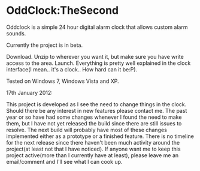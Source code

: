 # OddClock:TheSecond
Oddclock is a simple 24 hour digital alarm clock that allows custom alarm sounds.

Currently the project is in beta.

Download. Unzip to wherever you want it, but make sure you have write access to the area. Launch. Everything is pretty well explained in the clock interface(I mean.. it's a clock.. How hard can it be:P).

Tested on Windows 7, Windows Vista and XP.

17th January 2012:

This project is developed as I see the need to change things in the clock. Should there be any interest in new features please contact me. The past year or so have had some changes whenever I found the need to make them, but I have not yet released the build since there are still issues to resolve. The next build will probably have most of these changes implemented either as a prototype or a finished feature. There is no timeline for the next release since there haven't been much activity around the project(at least not that I have noticed). If anyone want me to keep this project active(more than I currently have at least), please leave me an email/comment and I'll see what I can cook up.
